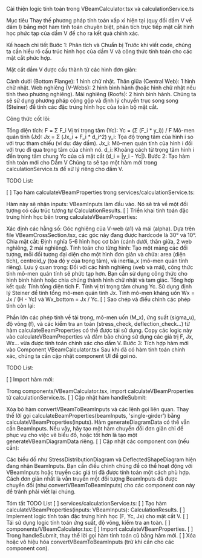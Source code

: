 Cải thiện logic tính toán trong VBeamCalculator.tsx và calculationService.ts

Mục tiêu
Thay thế phương pháp tính toán xấp xỉ hiện tại (quy đổi dầm V về dầm I) bằng một hàm tính toán chuyên biệt, phân tích trực tiếp mặt cắt hình học phức tạp của dầm V để cho ra kết quả chính xác.

Kế hoạch chi tiết
Bước 1: Phân tích và Chuẩn bị
Trước khi viết code, chúng ta cần hiểu rõ cấu trúc hình học của dầm V và công thức tính toán cho các mặt cắt phức hợp.

Mặt cắt dầm V được cấu thành từ các hình đơn giản:

Cánh dưới (Bottom Flange): 1 hình chữ nhật.
Thân giữa (Central Web): 1 hình chữ nhật.
Web nghiêng (V-Webs): 2 hình bình hành (hoặc hình chữ nhật nếu tính theo phương nghiêng).
Mái nghiêng (Roofs): 2 hình bình hành.
Chúng ta sẽ sử dụng phương pháp cộng gộp và định lý chuyển trục song song (Steiner) để tính các đặc trưng hình học của toàn bộ mặt cắt.

Công thức cốt lõi:

Tổng diện tích: F = Σ F_i
Vị trí trọng tâm (Yc): Yc = (Σ (F_i * y_i)) / F
Mô-men quán tính (Jx): Jx = Σ (Jx_i + F_i * d_i^2)
y_i: Tọa độ trọng tâm của hình i so với trục tham chiếu (ví dụ: đáy dầm).
Jx_i: Mô-men quán tính của hình i đối với trục đi qua trọng tâm của chính nó.
d_i: Khoảng cách từ trọng tâm hình i đến trọng tâm chung Yc của cả mặt cắt (d_i = |y_i - Yc|).
Bước 2: Tạo hàm tính toán mới cho Dầm V
Chúng ta sẽ tạo một hàm mới trong calculationService.ts để xử lý riêng cho dầm V.

TODO List:

[ ] Tạo hàm calculateVBeamProperties trong services/calculationService.ts:

Hàm này sẽ nhận inputs: VBeamInputs làm đầu vào.
Nó sẽ trả về một đối tượng có cấu trúc tương tự CalculationResults.
[ ] Triển khai tính toán đặc trưng hình học bên trong calculateVBeamProperties:

Xác định các hằng số: Góc nghiêng của V-web (a1) và mái (alpha). Dựa trên file VBeamCrossSection.tsx, các góc này đang được hardcode là 30° và 10°.
Chia mặt cắt: Định nghĩa 5-6 hình học cơ bản (cánh dưới, thân giữa, 2 web nghiêng, 2 mái nghiêng).
Tính toán cho từng hình:
Tạo một mảng các đối tượng, mỗi đối tượng đại diện cho một hình đơn giản và chứa: area (diện tích), centroid_y (tọa độ y của trọng tâm), và inertia_x (mô-men quán tính riêng).
Lưu ý quan trọng: Đối với các hình nghiêng (web và mái), công thức tính mô-men quán tính sẽ phức tạp hơn. Bạn cần sử dụng công thức cho hình bình hành hoặc chia chúng thành hình chữ nhật và tam giác.
Tổng hợp kết quả:
Tính tổng diện tích F.
Tính vị trí trọng tâm chung Yc.
Sử dụng định lý Steiner để tính tổng mô-men quán tính Jx.
Tính mô-men kháng uốn Wx = Jx / (H - Yc) và Wx_bottom = Jx / Yc.
[ ] Sao chép và điều chỉnh các phép tính còn lại:

Phần lớn các phép tính về tải trọng, mô-men uốn (M_x), ứng suất (sigma_u), độ võng (f), và các kiểm tra an toàn (stress_check, deflection_check...) từ hàm calculateBeamProperties có thể được tái sử dụng.
Copy các logic này vào calculateVBeamProperties và đảm bảo chúng sử dụng các giá trị F, Jx, Wx... vừa được tính toán chính xác cho dầm V.
Bước 3: Tích hợp hàm mới vào Component VBeamCalculator.tsx
Sau khi đã có hàm tính toán chính xác, chúng ta cần cập nhật component UI để gọi nó.

TODO List:

[ ] Import hàm mới:

Trong components/VBeamCalculator.tsx, import calculateVBeamProperties từ calculationService.ts.
[ ] Cập nhật hàm handleSubmit:

Xóa bỏ hàm convertVBeamToBeamInputs và các lệnh gọi liên quan.
Thay thế lời gọi calculateBeamProperties(beamInputs, 'single-girder') bằng calculateVBeamProperties(inputs).
Hàm generateDiagramData có thể vẫn cần BeamInputs. Nếu vậy, hãy tạo một hàm chuyển đổi đơn giản chỉ để phục vụ cho việc vẽ biểu đồ, hoặc tốt hơn là tạo một generateVBeamDiagramData riêng.
[ ] Cập nhật các component con (nếu cần):

Các biểu đồ như StressDistributionDiagram và DeflectedShapeDiagram hiện đang nhận BeamInputs. Bạn cần điều chỉnh chúng để có thể hoạt động với VBeamInputs hoặc truyền các giá trị đã được tính toán một cách phù hợp. Cách đơn giản nhất là vẫn truyền một đối tượng BeamInputs đã được chuyển đổi (như convertVBeamToBeamInputs) cho các component con này để tránh phải viết lại chúng.

Tóm tắt TODO List
[ ] services/calculationService.ts:
[ ] Tạo hàm calculateVBeamProperties(inputs: VBeamInputs): CalculationResults.
[ ] Implement logic tính toán đặc trưng hình học (F, Yc, Jx) cho mặt cắt V.
[ ] Tái sử dụng logic tính toán ứng suất, độ võng, kiểm tra an toàn.
[ ] components/VBeamCalculator.tsx:
[ ] Import calculateVBeamProperties.
[ ] Trong handleSubmit, thay thế lời gọi hàm tính toán cũ bằng hàm mới.
[ ] Xóa hoặc vô hiệu hóa convertVBeamToBeamInputs (trừ khi cần cho các component con).
